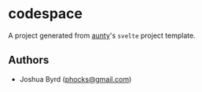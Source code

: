 # codespace

A project generated from [aunty](https://github.com/abcnews/aunty)'s `svelte` project template.

## Authors

- Joshua Byrd ([phocks@gmail.com](mailto:phocks@gmail.com))
